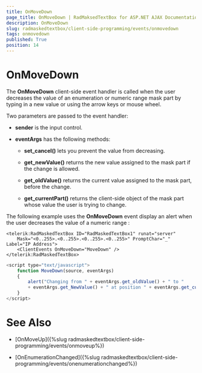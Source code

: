 ```yaml
---
title: OnMoveDown
page_title: OnMoveDown | RadMaksedTextBox for ASP.NET AJAX Documentation
description: OnMoveDown
slug: radmaskedtextbox/client-side-programming/events/onmovedown
tags: onmovedown
published: True
position: 14
---
```


# OnMoveDown



The **OnMoveDown** client-side event handler is called when the user decreases the value of an enumeration or numeric range mask part by typing in a new value or using the arrow keys or mouse wheel.


Two parameters are passed to the event handler:

* **sender** is the input control.

* **eventArgs** has the following methods:

	* **set_cancel()** lets you prevent the value from decreasing.

	* **get_newValue()** returns the new value assigned to the mask part if the change is allowed.

	* **get_oldValue()** returns the current value assigned to the mask part, before the change.

	* **get_currentPart()** returns the client-side object of the mask part whose value the user is trying to change.

The following example uses the **OnMoveDown** event display an alert when the user decreases the value of a numeric range :

````ASPNET
<telerik:RadMaskedTextBox ID="RadMaskedTextBox1" runat="server" 
	Mask="<0..255>.<0..255>.<0..255>.<0..255>" PromptChar="_" Label="IP Address">
	<ClientEvents OnMoveDown="MoveDown" />
</telerik:RadMaskedTextBox>
````



````JavaScript
<script type="text/javascript">
	function MoveDown(source, eventArgs)
	{
		alert("Changing from " + eventArgs.get_oldValue() + " to "
		+ eventArgs.get_NewValue() + " at position " + eventArgs.get_currentPart().offset);
	}
</script>
````



# See Also

 * [OnMoveUp]({%slug radmaskedtextbox/client-side-programming/events/onmoveup%})

 * [OnEnumerationChanged]({%slug radmaskedtextbox/client-side-programming/events/onenumerationchanged%})

